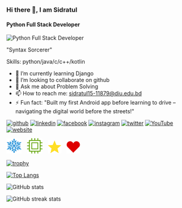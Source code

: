### Hi there 👋, I am Sidratul
#### Python Full Stack Developer
![Python Full Stack Developer](https://media.licdn.com/dms/image/D5616AQHt_rH6YNkyUg/profile-displaybackgroundimage-shrink_350_1400/0/1701433778299?e=1706745600&v=beta&t=8Cx5eBO0m2H41JQ5isKp8LCusJCstiBh7uTtGN4qQPM)

"Syntax Sorcerer"

Skills: python/java/c/c++/kotlin

- 🌱 I’m currently learning Django 
- 👯 I’m looking to collaborate on github 
- 💬 Ask me about Problem Solving 
- 📫 How to reach me: sidratul15-11879@diu.edu.bd 
- ⚡ Fun fact:  "Built my first Android app before learning to drive – navigating the digital world before the streets!" 


[<img src='https://cdn.jsdelivr.net/npm/simple-icons@3.0.1/icons/github.svg' alt='github' height='40'>](https://github.com/Sonykhan1121)  [<img src='https://cdn.jsdelivr.net/npm/simple-icons@3.0.1/icons/linkedin.svg' alt='linkedin' height='40'>](https://www.linkedin.com/in/https://www.linkedin.com/in/sidratul-montaha-441b80175//)  [<img src='https://cdn.jsdelivr.net/npm/simple-icons@3.0.1/icons/facebook.svg' alt='facebook' height='40'>](https://www.facebook.com/https://www.facebook.com/sonykhan1121/)  [<img src='https://cdn.jsdelivr.net/npm/simple-icons@3.0.1/icons/instagram.svg' alt='instagram' height='40'>](https://www.instagram.com/https://www.instagram.com/sonykhan1121//)  [<img src='https://cdn.jsdelivr.net/npm/simple-icons@3.0.1/icons/twitter.svg' alt='twitter' height='40'>](https://twitter.com/https://twitter.com/Sidratul183)  [<img src='https://cdn.jsdelivr.net/npm/simple-icons@3.0.1/icons/youtube.svg' alt='YouTube' height='40'>](https://www.youtube.com/channel/https://www.youtube.com/channel/UCiTT9ul3-fFJGjyZR49Z9mA)  [<img src='https://cdn.jsdelivr.net/npm/simple-icons@3.0.1/icons/icloud.svg' alt='website' height='40'>](https://leetcode.com/sidratul15-11879/)  

<a href='https://archiveprogram.github.com/'><img src='https://raw.githubusercontent.com/acervenky/animated-github-badges/master/assets/acbadge.gif' width='40' height='40'></a> <a href='https://docs.github.com/en/developers'><img src='https://raw.githubusercontent.com/acervenky/animated-github-badges/master/assets/devbadge.gif' width='40' height='40'></a> <a href='https://stars.github.com/'><img src='https://raw.githubusercontent.com/acervenky/animated-github-badges/master/assets/starbadge.gif' width='35' height='35'></a> <a href='https://docs.github.com/en/github/supporting-the-open-source-community-with-github-sponsors'><img src='https://raw.githubusercontent.com/acervenky/animated-github-badges/master/assets/sponsorbadge.gif' width='35' height='35'></a> 

[![trophy](https://github-profile-trophy.vercel.app/?username=Sonykhan1121)](https://github.com/ryo-ma/github-profile-trophy)

[![Top Langs](https://github-readme-stats.vercel.app/api/top-langs/?username=Sonykhan1121)](https://github.com/anuraghazra/github-readme-stats)

![GitHub stats](https://github-readme-stats.vercel.app/api?username=Sonykhan1121&show_icons=true&count_private=true)  

![GitHub streak stats](https://streak-stats.demolab.com/?user=Sonykhan1121)  

